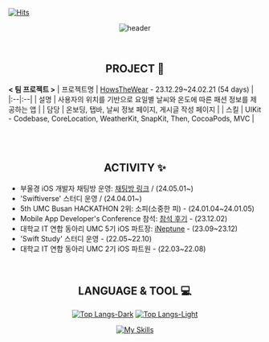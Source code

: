 [![Hits](https://hits.seeyoufarm.com/api/count/incr/badge.svg?url=https%3A%2F%2Fgithub.com%2Frafa-e1&count_bg=%2337945F&title_bg=%23000000&icon=apple.svg&icon_color=%23FFFFFF&title=HITS&edge_flat=false)](https://hits.seeyoufarm.com) 

<div align=center>

<!--![header](https://capsule-render.vercel.app/api?type=venom&color=348858&height=300&section=header&text=Code%20With%20Heart.&fontSize=90&fontColor=000000&animation=twinkling)-->
![header](https://capsule-render.vercel.app/api?type=venom&color=348858&height=300&section=header&text=Code%20With%20Heart.&fontSize=90&fontColor=FF3D5F&animation=twinkling)

<br>

## PROJECT 📱
<div align=left>
  
**< 팀 프로젝트 >**
| 프로젝트명 | [HowsTheWear](https://github.com/rafa-e1/HowsTheWear-iOS) -  23.12.29~24.02.21 (54 days) |
|:--|:--|
| 설명 | 사용자의 위치를 기반으로 요일별 날씨와 온도에 따른 패션 정보를 제공하는 앱 |
| 담당 | 온보딩, 탭바, 날씨 정보 페이지, 게시글 작성 페이지 |
| 스킬 | UIKit - Codebase, CoreLocation, WeatherKit, SnapKit, Then, CocoaPods, MVC |

<br>

<!--**< 개인 프로젝트 >**
| 프로젝트명 | [Profile-Settings](https://github.com/rafa-e1/Profile-Settings) -  23.04.23~23.04.30 (7 days) |
|:--|:--|
| 설명 | 닉네임, 프로필 한줄, 자기소개, URL 링크 입력에 대한 정규성 검사를 구현한 프로젝트 |
| 스킬 | UIKit - Storyboard, UserDefaults, SafariServices, PanModal |-->

</div>

<br>

## ACTIVITY ✨
<div align=left>

- 부울경 iOS 개발자 채팅방 운영: [채팅방 링크](https://open.kakao.com/o/gsa7zdpg) / (24.05.01~)<br>
- 'Swiftiverse' 스터디 운영 / (24.04.01~)<br>
- 5th UMC Busan HACKATHON 2위: 소피(소중한 피) - (24.01.04~24.01.05)<br>
- Mobile App Developer's Conference 참석: [참석 후기](https://velog.io/@rafa/1stConference) - (23.12.02)<br>
- 대학교 IT 연합 동아리 UMC 5기 iOS 파트장: [iNeptune](https://github.com/iNeptune-Code-Adventurers/iNeptune) - (23.09~23.12)<br>
- 'Swift Study' 스터디 운영 - (22.05~22.10)<br>
- 대학교 IT 연합 동아리 UMC 2기 iOS 파트원 - (22.03~22.08)<br>

</div>

<br>

## LANGUAGE & TOOL 💻
[![Top Langs-Dark](https://github-readme-stats.vercel.app/api/top-langs/?username=rafa-e1&layout=compact&theme=vue-dark&border_color=348858&bg_color=0D1117&title_color=ffffff#gh-dark-mode-only)](https://github.com/anuraghazra/github-readme-stats#gh-dark-mode-only)
[![Top Langs-Light](https://github-readme-stats.vercel.app/api/top-langs/?username=rafa-e1&layout=compact&theme=vue&border_color=348858&title_color=000000#gh-light-mode-only)](https://github.com/anuraghazra/github-readme-stats#gh-light-mode-only)

[![My Skills](https://skillicons.dev/icons?i=swift,git,github,notion,figma,discord)](https://skillicons.dev)

</div>

<!--### TOOL
<img src="https://img.shields.io/badge/Notion-ffffff?style=flat&logo=notion&logoColor=black" /> 
<img src="https://img.shields.io/badge/Discord-5865F2?style=flat&logo=Discord&logoColor=white" /> 
<img src="https://img.shields.io/badge/Slack-4A154B?style=flat&logo=slack&logoColor=white" />

<img src="https://img.shields.io/badge/Figma-0c0e12?style=flat&logo=figma&logoColor=white" /> 
<img src="https://img.shields.io/badge/Sketch-white?style=flat&logo=Sketch&logoColor=F7B500" /> 

<img src="https://img.shields.io/badge/GitKraken-black?style=flat&logo=gitkraken&logoColor=#179287" />

<br>
<br>

<!--## PINNED 📌
[![Readme Card](https://github-readme-stats.vercel.app/api/pin/?username=rafa-e1&repo=Profile-Settings&theme=vue)](https://github.com/rafa-e1/Profile-Settings)
[![Readme Card](https://github-readme-stats.vercel.app/api/pin/?username=rafa-e1&repo=PastPaper&theme=vue)](https://github.com/rafa-e1/PastPaper)
[![Readme Card](https://github-readme-stats.vercel.app/api/pin/?username=rafa-e1&repo=iNeptune&theme=vue)](https://github.com/rafa-e1/iNeptune)
[![Readme Card](https://github-readme-stats.vercel.app/api/pin/?username=rafa-e1&repo=WhatTheName&theme=vue)](https://github.com/rafa-e1/WhatTheName)

[![](http://mazassumnida.wtf/api/v2/generate_badge?boj=RAFAEL)](https://solved.ac/profile/rafael)
[![](https://github-readme-stats.vercel.app/api?username=rafa-e1&show_icons=true&theme=swift)](https://github.com/rafa-e1/github-readme-stats)-->
